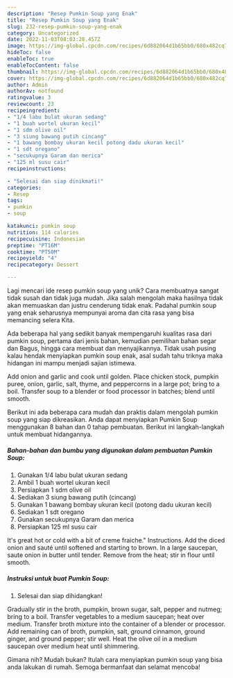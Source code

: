```yaml
---
description: "Resep Pumkin Soup yang Enak"
title: "Resep Pumkin Soup yang Enak"
slug: 232-resep-pumkin-soup-yang-enak
category: Uncategorized
date: 2022-11-03T08:03:28.457Z
image: https://img-global.cpcdn.com/recipes/6d882064d1b65bb0/680x482cq70/pumkin-soup-foto-resep-utama.jpg
hideToc: false
enableToc: true
enableTocContent: false
thumbnail: https://img-global.cpcdn.com/recipes/6d882064d1b65bb0/680x482cq70/pumkin-soup-foto-resep-utama.jpg
cover: https://img-global.cpcdn.com/recipes/6d882064d1b65bb0/680x482cq70/pumkin-soup-foto-resep-utama.jpg
author: Admin
authorAv: notfound
ratingvalue: 3
reviewcount: 23
recipeingredient:
- "1/4 labu bulat ukuran sedang"
- "1 buah wortel ukuran kecil"
- "1 sdm olive oil"
- "3 siung bawang putih cincang"
- "1 bawang bombay ukuran kecil potong dadu ukuran kecil"
- "1 sdt oregano"
- "secukupnya Garam dan merica"
- "125 ml susu cair"
recipeinstructions:

- "Selesai dan siap dinikmati!"
categories:
- Resep
tags:
- pumkin
- soup

katakunci: pumkin soup 
nutrition: 114 calories
recipecuisine: Indonesian
preptime: "PT16M"
cooktime: "PT50M"
recipeyield: "4"
recipecategory: Dessert

---
```





Lagi mencari ide resep pumkin soup yang unik? Cara membuatnya sangat tidak susah dan tidak juga mudah. Jika salah mengolah maka hasilnya tidak akan memuaskan dan justru cenderung tidak enak. Padahal pumkin soup yang enak seharusnya mempunyai aroma dan cita rasa yang bisa memancing selera Kita.





Ada beberapa hal yang sedikit banyak mempengaruhi kualitas rasa dari pumkin soup, pertama dari jenis bahan, kemudian pemilihan bahan segar dan Bagus, hingga cara membuat dan menyajikannya. Tidak usah pusing kalau hendak menyiapkan pumkin soup enak,      asal sudah tahu triknya maka hidangan ini mampu menjadi sajian istimewa.














Add onion and garlic and cook until golden. Place chicken stock, pumpkin puree, onion, garlic, salt, thyme, and peppercorns in a large pot; bring to a boil. Transfer soup to a blender or food processor in batches; blend until smooth.






Berikut ini ada beberapa cara mudah dan praktis dalam mengolah pumkin soup yang siap dikreasikan. Anda dapat menyiapkan Pumkin Soup menggunakan 8 bahan dan 0 tahap pembuatan. Berikut ini langkah-langkah untuk membuat hidangannya.

<!--inarticleads1-->

##### Bahan-bahan dan bumbu yang digunakan dalam pembuatan Pumkin Soup:

1. Gunakan 1/4 labu bulat ukuran sedang
1. Ambil 1 buah wortel ukuran kecil
1. Persiapkan 1 sdm olive oil
1. Sediakan 3 siung bawang putih (cincang)
1. Gunakan 1 bawang bombay ukuran kecil (potong dadu ukuran kecil)
1. Sediakan 1 sdt oregano
1. Gunakan secukupnya Garam dan merica
1. Persiapkan 125 ml susu cair


It&#39;s great hot or cold with a bit of creme fraiche.&#34; Instructions. Add the diced onion and sauté until softened and starting to brown. In a large saucepan, saute onion in butter until tender. Remove from the heat; stir in flour until smooth. 

<!--inarticleads2-->

##### Instruksi untuk buat Pumkin Soup:


1. Selesai dan siap dihidangkan!

Gradually stir in the broth, pumpkin, brown sugar, salt, pepper and nutmeg; bring to a boil. Transfer vegetables to a medium saucepan; heat over medium. Transfer broth mixture into the container of a blender or processor. Add remaining can of broth, pumpkin, salt, ground cinnamon, ground ginger, and ground pepper; stir well. Heat the olive oil in a medium saucepan over medium heat until shimmering. 

Gimana nih? Mudah bukan? Itulah cara menyiapkan pumkin soup yang bisa anda lakukan di rumah. Semoga bermanfaat dan selamat mencoba!
